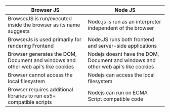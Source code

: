 | Browser JS                                                                       | Node JS                                                                           |
|----------------------------------------------------------------------------------|-----------------------------------------------------------------------------------|
| BrowserJS is run/executed inside the browser as its name suggests                | Node.js is run as an interpreter independent of the browser                       |
| BrowserJs is used primarily for rendering Frontend                               | Node.JS runs both frontend and server-side applications                           |
| Browser generates the DOM, Document and windows and other web api's like cookies | Nodejs doesnt have the DOM, Document and windows and other web api's like cookies |
| Browser cannot access the local filesystem                                       | Nodejs can access the local filesystem                                            |
| Browser requires additional libraries to run es5+ compatible scripts             | Nodejs can run on ECMA Script compatible code                                     |